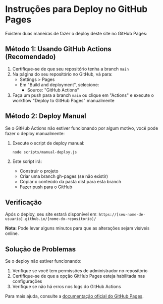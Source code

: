 
# Instruções para Deploy no GitHub Pages

Existem duas maneiras de fazer o deploy deste site no GitHub Pages:

## Método 1: Usando GitHub Actions (Recomendado)

1. Certifique-se de que seu repositório tenha a branch `main`
2. Na página do seu repositório no GitHub, vá para:
   - Settings > Pages
   - Em "Build and deployment", selecione:
     - Source: "GitHub Actions"
3. Faça um push para a branch `main` ou clique em "Actions" e execute o workflow "Deploy to GitHub Pages" manualmente

## Método 2: Deploy Manual

Se o GitHub Actions não estiver funcionando por algum motivo, você pode fazer o deploy manualmente:

1. Execute o script de deploy manual:
   ```
   node scripts/manual-deploy.js
   ```

2. Este script irá:
   - Construir o projeto
   - Criar uma branch gh-pages (se não existir)
   - Copiar o conteúdo da pasta dist para esta branch
   - Fazer push para o GitHub

## Verificação

Após o deploy, seu site estará disponível em:
`https://[seu-nome-de-usuario].github.io/[nome-do-repositorio]/`

**Nota:** Pode levar alguns minutos para que as alterações sejam visíveis online.

## Solução de Problemas

Se o deploy não estiver funcionando:

1. Verifique se você tem permissões de administrador no repositório
2. Certifique-se de que a opção GitHub Pages esteja habilitada nas configurações
3. Verifique se não há erros nos logs do GitHub Actions

Para mais ajuda, consulte a [documentação oficial do GitHub Pages](https://docs.github.com/pt/pages).

